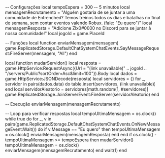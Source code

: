 -- Configurações
local tempoEspera = 300 -- 5 minutos
local mensagemRecrutamento = "Alguém gostaria de se juntar a uma comunidade de Entrenched? Temos treinos todos os dias e batalhas no final de semana, sem contar eventos valendo Robux. (fale: \"Eu quero\")"
local mensagemResposta = "Adicione Zlx0#0000 no Discord para se juntar à nossa comunidade!"
local jogoId = game.PlaceId

-- Funções
local function enviarMensagem(mensagem)
    game.ReplicatedStorage.DefaultChatSystemChatEvents.SayMessageRequest:FireServer(mensagem, "All")
end

local function mudarServidor()
    local resposta = game.HttpService:RequestAsync({Url = "(link unavailable)" .. jogoId .. "/servers/Public?sortOrder=Asc&limit=100"}).Body
    local dados = game.HttpService:JSONDecode(resposta)
    local servidores = {}
    for _, servidor in pairs(dados.data) do
        table.insert(servidores, (link unavailable))
    end
    local servidorAleatorio = servidores[math.random(1, #servidores)]
    game.ReplicatedStorage.JoinServerEvent:FireServer(servidorAleatorio)
end

-- Execução
enviarMensagem(mensagemRecrutamento)

-- Loop para verificar respostas
local tempoUltimaMensagem = os.clock()
while true do
    for _, v in pairs(game.ReplicatedStorage.DefaultChatSystemChatEvents.OnNewMessageEvent:Wait()) do
        if v.Message == "Eu quero" then
            tempoUltimaMensagem = os.clock()
            enviarMensagem(mensagemResposta)
        end
    end
    if os.clock() - tempoUltimaMensagem >= tempoEspera then
        mudarServidor()
        tempoUltimaMensagem = os.clock()
        enviarMensagem(mensagemRecrutamento)
    end
    wait(1)
end
